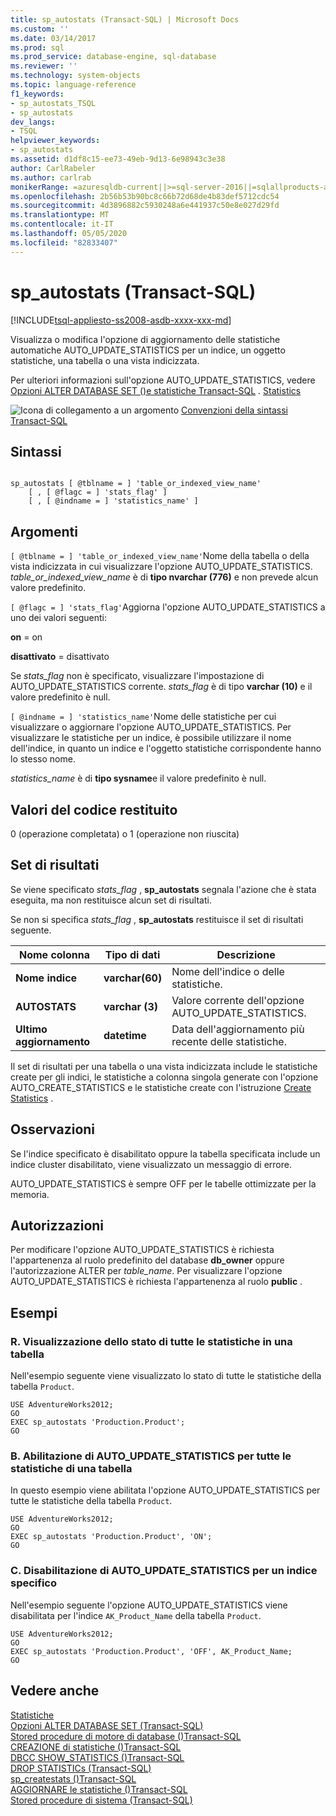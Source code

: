 ```yaml
---
title: sp_autostats (Transact-SQL) | Microsoft Docs
ms.custom: ''
ms.date: 03/14/2017
ms.prod: sql
ms.prod_service: database-engine, sql-database
ms.reviewer: ''
ms.technology: system-objects
ms.topic: language-reference
f1_keywords:
- sp_autostats_TSQL
- sp_autostats
dev_langs:
- TSQL
helpviewer_keywords:
- sp_autostats
ms.assetid: d1df8c15-ee73-49eb-9d13-6e98943c3e38
author: CarlRabeler
ms.author: carlrab
monikerRange: =azuresqldb-current||>=sql-server-2016||=sqlallproducts-allversions||>=sql-server-linux-2017||=azuresqldb-mi-current
ms.openlocfilehash: 2b56b53b90bc8c66b72d68de4b83def5712cdc54
ms.sourcegitcommit: 4d3896882c5930248a6e441937c50e8e027d29fd
ms.translationtype: MT
ms.contentlocale: it-IT
ms.lasthandoff: 05/05/2020
ms.locfileid: "82833407"
---
```

# <a name="sp_autostats-transact-sql"></a>sp_autostats (Transact-SQL)
[!INCLUDE[tsql-appliesto-ss2008-asdb-xxxx-xxx-md](../../includes/tsql-appliesto-ss2008-asdb-xxxx-xxx-md.md)]

  Visualizza o modifica l'opzione di aggiornamento delle statistiche automatiche AUTO_UPDATE_STATISTICS per un indice, un oggetto statistiche, una tabella o una vista indicizzata.  
  
 Per ulteriori informazioni sull'opzione AUTO_UPDATE_STATISTICS, vedere [Opzioni ALTER DATABASE SET &#40;&#41;e statistiche Transact-SQL](../../t-sql/statements/alter-database-transact-sql-set-options.md) . [Statistics](../../relational-databases/statistics/statistics.md)  
  
 ![Icona di collegamento a un argomento](../../database-engine/configure-windows/media/topic-link.gif "Icona di collegamento a un argomento") [Convenzioni della sintassi Transact-SQL](../../t-sql/language-elements/transact-sql-syntax-conventions-transact-sql.md)  
  
## <a name="syntax"></a>Sintassi  
  
```  
  
sp_autostats [ @tblname = ] 'table_or_indexed_view_name'   
    [ , [ @flagc = ] 'stats_flag' ]   
    [ , [ @indname = ] 'statistics_name' ]  
```  
  
## <a name="arguments"></a>Argomenti  
`[ @tblname = ] 'table_or_indexed_view_name'`Nome della tabella o della vista indicizzata in cui visualizzare l'opzione AUTO_UPDATE_STATISTICS. *table_or_indexed_view_name* è di **tipo nvarchar (776)** e non prevede alcun valore predefinito.  
  
`[ @flagc = ] 'stats_flag'`Aggiorna l'opzione AUTO_UPDATE_STATISTICS a uno dei valori seguenti:  
  
 **on** = on  
  
 **disattivato** = disattivato  
  
 Se *stats_flag* non è specificato, visualizzare l'impostazione di AUTO_UPDATE_STATISTICS corrente. *stats_flag* è di tipo **varchar (10)** e il valore predefinito è null.  
  
`[ @indname = ] 'statistics_name'`Nome delle statistiche per cui visualizzare o aggiornare l'opzione AUTO_UPDATE_STATISTICS. Per visualizzare le statistiche per un indice, è possibile utilizzare il nome dell'indice, in quanto un indice e l'oggetto statistiche corrispondente hanno lo stesso nome.  
  
 *statistics_name* è di **tipo sysname**e il valore predefinito è null.  
  
## <a name="return-code-values"></a>Valori del codice restituito  
 0 (operazione completata) o 1 (operazione non riuscita)  
  
## <a name="result-sets"></a>Set di risultati  
 Se viene specificato *stats_flag* , **sp_autostats** segnala l'azione che è stata eseguita, ma non restituisce alcun set di risultati.  
  
 Se non si specifica *stats_flag* , **sp_autostats** restituisce il set di risultati seguente.  
  
|Nome colonna|Tipo di dati|Descrizione|  
|-----------------|---------------|-----------------|  
|**Nome indice**|**varchar(60)**|Nome dell'indice o delle statistiche.|  
|**AUTOSTATS**|**varchar (3)**|Valore corrente dell'opzione AUTO_UPDATE_STATISTICS.|  
|**Ultimo aggiornamento**|**datetime**|Data dell'aggiornamento più recente delle statistiche.|  
  
 Il set di risultati per una tabella o una vista indicizzata include le statistiche create per gli indici, le statistiche a colonna singola generate con l'opzione AUTO_CREATE_STATISTICS e le statistiche create con l'istruzione [Create Statistics](../../t-sql/statements/create-statistics-transact-sql.md) .  
  
## <a name="remarks"></a>Osservazioni  
 Se l'indice specificato è disabilitato oppure la tabella specificata include un indice cluster disabilitato, viene visualizzato un messaggio di errore.  
  
 AUTO_UPDATE_STATISTICS è sempre OFF per le tabelle ottimizzate per la memoria.  
  
## <a name="permissions"></a>Autorizzazioni  
 Per modificare l'opzione AUTO_UPDATE_STATISTICS è richiesta l'appartenenza al ruolo predefinito del database **db_owner** oppure l'autorizzazione ALTER per *table_name*. Per visualizzare l'opzione AUTO_UPDATE_STATISTICS è richiesta l'appartenenza al ruolo **public** .  
  
## <a name="examples"></a>Esempi  
  
### <a name="a-display-the-status-of-all-statistics-on-a-table"></a>R. Visualizzazione dello stato di tutte le statistiche in una tabella  
 Nell'esempio seguente viene visualizzato lo stato di tutte le statistiche della tabella `Product`.  
  
```  
USE AdventureWorks2012;  
GO  
EXEC sp_autostats 'Production.Product';  
GO  
```  
  
### <a name="b-enable-auto_update_statistics-for-all-statistics-on-a-table"></a>B. Abilitazione di AUTO_UPDATE_STATISTICS per tutte le statistiche di una tabella  
 In questo esempio viene abilitata l'opzione AUTO_UPDATE_STATISTICS per tutte le statistiche della tabella `Product`.  
  
```  
USE AdventureWorks2012;  
GO  
EXEC sp_autostats 'Production.Product', 'ON';  
GO  
```  
  
### <a name="c-disable-auto_update_statistics-for-a-specific-index"></a>C. Disabilitazione di AUTO_UPDATE_STATISTICS per un indice specifico  
 Nell'esempio seguente l'opzione AUTO_UPDATE_STATISTICS viene disabilitata per l'indice `AK_Product_Name` della tabella `Product`.  
  
```  
USE AdventureWorks2012;  
GO  
EXEC sp_autostats 'Production.Product', 'OFF', AK_Product_Name;  
GO  
```  
  
## <a name="see-also"></a>Vedere anche  
 [Statistiche](../../relational-databases/statistics/statistics.md)   
 [Opzioni ALTER DATABASE SET &#40;Transact-SQL&#41;](../../t-sql/statements/alter-database-transact-sql-set-options.md)   
 [Stored procedure di motore di database &#40;&#41;Transact-SQL](../../relational-databases/system-stored-procedures/database-engine-stored-procedures-transact-sql.md)   
 [CREAZIONE di statistiche &#40;&#41;Transact-SQL](../../t-sql/statements/create-statistics-transact-sql.md)   
 [DBCC SHOW_STATISTICS &#40;&#41;Transact-SQL](../../t-sql/database-console-commands/dbcc-show-statistics-transact-sql.md)   
 [DROP STATISTICs &#40;Transact-SQL&#41;](../../t-sql/statements/drop-statistics-transact-sql.md)   
 [sp_createstats &#40;&#41;Transact-SQL](../../relational-databases/system-stored-procedures/sp-createstats-transact-sql.md)   
 [AGGIORNARE le statistiche &#40;&#41;Transact-SQL](../../t-sql/statements/update-statistics-transact-sql.md)   
 [Stored procedure di sistema &#40;Transact-SQL&#41;](../../relational-databases/system-stored-procedures/system-stored-procedures-transact-sql.md)  
  
  
